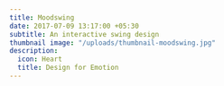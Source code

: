 ```yaml
---
title: Moodswing
date: 2017-07-09 13:17:00 +05:30
subtitle: An interactive swing design
thumbnail image: "/uploads/thumbnail-moodswing.jpg"
description:
  icon: Heart
  title: Design for Emotion
---
```


